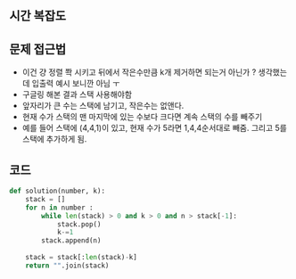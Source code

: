 ## 시간 복잡도

## 문제 접근법
- 이건 걍 정렬 쫙 시키고 뒤에서 작은수만큼 k개 제거하면 되는거 아닌가 ?  생각했는데 입출력 예시 보니깐 아님 ㅜ 
- 구글링 해본 결과 스택 사용해야함
- 앞자리가 큰 수는 스택에 남기고, 작은수는 없앤다.
- 현재 수가 스택의 맨 마지막에 있는 수보다 크다면 계속 스택의 수를 빼주기
- 예를 들어 스택에 (4,4,1)이 있고, 현재 수가 5라면 1,4,4순서대로 빼줌. 그리고 5를 스택에 추가하게 됨. 

## 코드

```python
def solution(number, k):
    stack = []
    for n in number : 
        while len(stack) > 0 and k > 0 and n > stack[-1]:
            stack.pop()
            k-=1
        stack.append(n)
        
    stack = stack[:len(stack)-k] 
    return "".join(stack)
```
